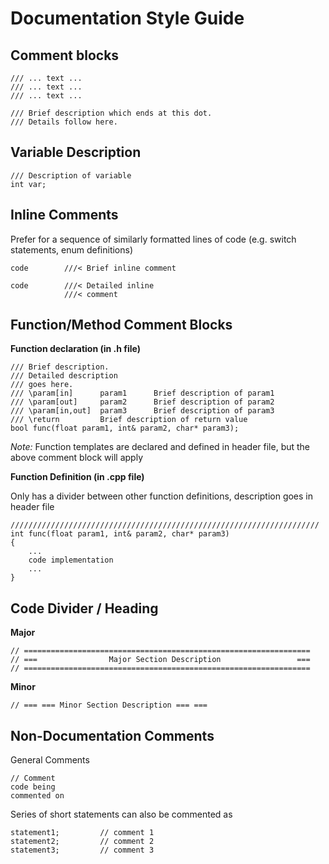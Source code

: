 # Documentation Style Guide

## Comment blocks

```
/// ... text ... 
/// ... text ...
/// ... text ...
```

```
/// Brief description which ends at this dot. 
/// Details follow here.
```

## Variable Description

```	
/// Description of variable
int var;
```

## Inline Comments

Prefer for a sequence of similarly formatted lines of code (e.g. switch statements, enum definitions)

```
code		///< Brief inline comment
```

```
code		///< Detailed inline
			///< comment
```

## Function/Method Comment Blocks

**Function declaration (in .h file)**

```
/// Brief description.
/// Detailed description
/// goes here.
/// \param[in]		param1		Brief description of param1		
/// \param[out]		param2		Brief description of param2
/// \param[in,out]	param3		Brief description of param3
/// \return			Brief description of return value
bool func(float param1, int& param2, char* param3);

```

*Note:* Function templates are declared and defined in header file, but the above comment block will apply

**Function Definition (in .cpp file)**

Only has a divider between other function definitions, description goes in header file

```
/////////////////////////////////////////////////////////////////////
int func(float param1, int& param2, char* param3)
{
	... 
    code implementation
	...
}

```



## Code Divider / Heading

**Major**

```
// ================================================================
// ===                Major Section Description                 ===
// ================================================================
```

**Minor**

```
// === === Minor Section Description === ===
```

## Non-Documentation Comments

General Comments

```
// Comment
code being 
commented on
```

Series of short statements can also be commented as

```
statement1;			// comment 1
statement2;			// comment 2
statement3;			// comment 3

```



